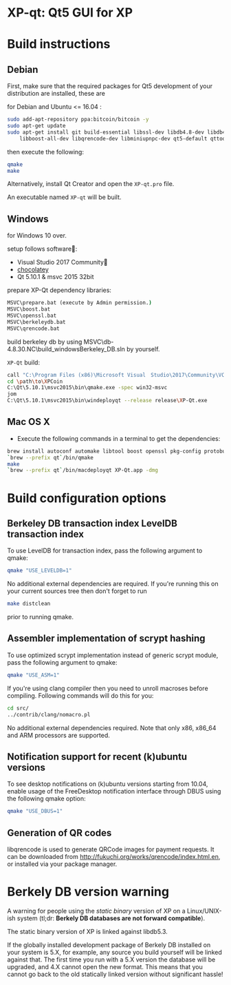XP-qt: Qt5 GUI for XP
===============================

Build instructions
===================

Debian
-------

First, make sure that the required packages for Qt5 development of your
distribution are installed, these are

for Debian and Ubuntu  <= 16.04 :

```bash
sudo add-apt-repository ppa:bitcoin/bitcoin -y
sudo apt-get update
sudo apt-get install git build-essential libssl-dev libdb4.8-dev libdb4.8++-dev \
    libboost-all-dev libqrencode-dev libminiupnpc-dev qt5-default qttools5-dev-tools
```

then execute the following:

```bash
qmake
make
```

Alternatively, install Qt Creator and open the `XP-qt.pro` file.

An executable named `XP-qt` will be built.


Windows
-------

for Windows 10 over.

setup follows software: 

- Visual Studio 2017 Community
- [chocolatey](https://chocolatey.org/)
- Qt 5.10.1 & msvc 2015 32bit


prepare XP-Qt dependency libraries:

```bat
MSVC\prepare.bat (execute by Admin permission.)
MSVC\boost.bat
MSVC\openssl.bat
MSVC\berkeleydb.bat
MSVC\qrencode.bat
```

build berkeley db by using MSVC\db-4.8.30.NC\build_windowsBerkeley_DB.sln by yourself.

`XP-Qt` build:

```bash
call "C:\Program Files (x86)\Microsoft Visual　Studio\2017\Community\VC\Auxiliary\Build\vcvarsall.bat" x86
cd \path\to\XPCoin
C:\Qt\5.10.1\msvc2015\bin\qmake.exe -spec win32-msvc
jom
C:\Qt\5.10.1\msvc2015\bin\windeployqt --release release\XP-Qt.exe
```


Mac OS X
--------

- Execute the following commands in a terminal to get the dependencies:

```bash
brew install autoconf automake libtool boost openssl pkg-config protobuf qt qrencode berkeley-db@4
`brew --prefix qt`/bin/qmake
make
`brew --prefix qt`/bin/macdeployqt XP-Qt.app -dmg
```

Build configuration options
============================

Berkeley DB transaction index
LevelDB transaction index
--------------------------

To use LevelDB for transaction index, pass the following argument to qmake:

```bash
qmake "USE_LEVELDB=1"
```

No additional external dependencies are required. If you're running this on your current sources tree then don't forget to run

```bash
make distclean
```

prior to running qmake.

Assembler implementation of scrypt hashing
------------------------------------------

To use optimized scrypt implementation instead of generic scrypt module, pass the following argument to qmake:

```bash
qmake "USE_ASM=1"
```

If you're using clang compiler then you need to unroll macroses before compiling. Following commands will do this for you:

```bash
cd src/
../contrib/clang/nomacro.pl
```

No additional external dependencies required. Note that only x86, x86_64 and ARM processors are supported.

Notification support for recent (k)ubuntu versions
---------------------------------------------------

To see desktop notifications on (k)ubuntu versions starting from 10.04, enable usage of the
FreeDesktop notification interface through DBUS using the following qmake option:

```bash
qmake "USE_DBUS=1"
```

Generation of QR codes
-----------------------

libqrencode is used to generate QRCode images for payment requests.
It can be downloaded from http://fukuchi.org/works/qrencode/index.html.en, or installed via your package manager.

Berkely DB version warning
==========================

A warning for people using the *static binary* version of XP on a Linux/UNIX-ish system (tl;dr: **Berkely DB databases are not forward compatible**).

The static binary version of XP is linked against libdb5.3.

If the globally installed development package of Berkely DB installed on your system is 5.X, for example, any source you
build yourself will be linked against that. The first time you run with a 5.X version the database will be upgraded,
and 4.X cannot open the new format. This means that you cannot go back to the old statically linked version without
significant hassle!

